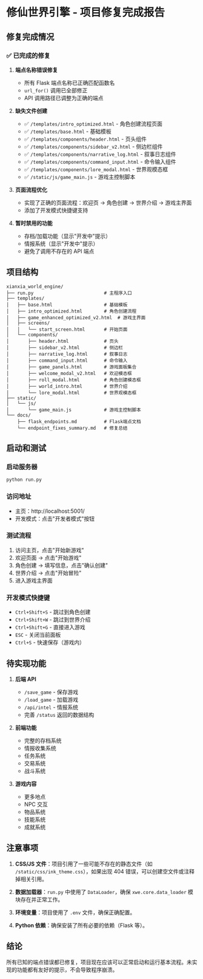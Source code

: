# 修仙世界引擎 - 项目修复完成报告

## 修复完成情况

### ✅ 已完成的修复

1. **端点名称错误修复**
   - 所有 Flask 端点名称已正确匹配函数名
   - `url_for()` 调用已全部修正
   - API 调用路径已调整为正确的端点

2. **缺失文件创建**
   - ✅ `/templates/intro_optimized.html` - 角色创建流程页面
   - ✅ `/templates/base.html` - 基础模板
   - ✅ `/templates/components/header.html` - 页头组件
   - ✅ `/templates/components/sidebar_v2.html` - 侧边栏组件
   - ✅ `/templates/components/narrative_log.html` - 叙事日志组件
   - ✅ `/templates/components/command_input.html` - 命令输入组件
   - ✅ `/templates/components/lore_modal.html` - 世界观模态框
   - ✅ `/static/js/game_main.js` - 游戏主控制脚本

3. **页面流程优化**
   - 实现了正确的页面流程：欢迎页 → 角色创建 → 世界介绍 → 游戏主界面
   - 添加了开发模式快捷键支持

4. **暂时禁用的功能**
   - 存档/加载功能（显示"开发中"提示）
   - 情报系统（显示"开发中"提示）
   - 避免了调用不存在的 API 端点

## 项目结构

```
xianxia_world_engine/
├── run.py                          # 主程序入口
├── templates/
│   ├── base.html                   # 基础模板
│   ├── intro_optimized.html        # 角色创建流程
│   ├── game_enhanced_optimized_v2.html  # 游戏主界面
│   ├── screens/
│   │   └── start_screen.html       # 开始页面
│   └── components/
│       ├── header.html             # 页头
│       ├── sidebar_v2.html         # 侧边栏
│       ├── narrative_log.html      # 叙事日志
│       ├── command_input.html      # 命令输入
│       ├── game_panels.html        # 游戏面板集合
│       ├── welcome_modal_v2.html   # 欢迎模态框
│       ├── roll_modal.html         # 角色创建模态框
│       ├── world_intro.html        # 世界介绍
│       └── lore_modal.html         # 世界观模态框
├── static/
│   └── js/
│       └── game_main.js            # 游戏主控制脚本
└── docs/
    ├── flask_endpoints.md          # Flask端点文档
    └── endpoint_fixes_summary.md   # 修复总结

```

## 启动和测试

### 启动服务器
```bash
python run.py
```

### 访问地址
- 主页：http://localhost:5001/
- 开发模式：点击"开发者模式"按钮

### 测试流程
1. 访问主页，点击"开始新游戏"
2. 欢迎页面 → 点击"开始游戏"
3. 角色创建 → 填写信息，点击"确认创建"
4. 世界介绍 → 点击"开始冒险"
5. 进入游戏主界面

### 开发模式快捷键
- `Ctrl+Shift+S` - 跳过到角色创建
- `Ctrl+Shift+W` - 跳过到世界介绍
- `Ctrl+Shift+G` - 直接进入游戏
- `ESC` - 关闭当前面板
- `Ctrl+S` - 快速保存（游戏内）

## 待实现功能

1. **后端 API**
   - `/save_game` - 保存游戏
   - `/load_game` - 加载游戏
   - `/api/intel` - 情报系统
   - 完善 `/status` 返回的数据结构

2. **前端功能**
   - 完整的存档系统
   - 情报收集系统
   - 任务系统
   - 交易系统
   - 战斗系统

3. **游戏内容**
   - 更多地点
   - NPC 交互
   - 物品系统
   - 技能系统
   - 成就系统

## 注意事项

1. **CSS/JS 文件**：项目引用了一些可能不存在的静态文件（如 `/static/css/ink_theme.css`），如果出现 404 错误，可以创建空文件或注释掉相关引用。

2. **数据加载器**：`run.py` 中使用了 `DataLoader`，确保 `xwe.core.data_loader` 模块存在并正常工作。

3. **环境变量**：项目使用了 `.env` 文件，确保正确配置。

4. **Python 依赖**：确保安装了所有必要的依赖（Flask 等）。

## 结论

所有已知的端点错误都已修复，项目现在应该可以正常启动和运行基本流程。未实现的功能都有友好的提示，不会导致程序崩溃。
